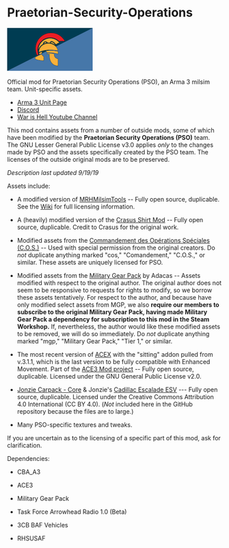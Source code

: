 # Praetorian-Security-Operations

![PSO Flag](https://raw.githubusercontent.com/Eutyches/Praetorian-Security-Operations/master/Images%20%26%20Patches/psoFlag_small.png)

Official mod for Praetorian Security Operations (PSO), an Arma 3 milsim team. Unit-specific assets.

- [Arma 3 Unit Page](https://units.arma3.com/unit/psopmc)
- [Discord](https://discordapp.com/invite/Brg4zTN)
- [War is Hell Youtube Channel](https://www.youtube.com/channel/UCU_UuUC1huYMbToetISN1kQ)

This mod contains assets from a number of outside mods, some of which have been modified by the **Praetorian Security Operations (PSO)** team. The GNU Lesser General Public License v3.0 applies *only* to the changes made by PSO and the assets specifically created by the PSO team. The licenses of the outside original mods are to be preserved.

*Description last updated 9/19/19*

Assets include:
- A modified version of [MRHMilsimTools](https://github.com/MisterHLunaticwraith/MRHMilsimTools) -- Fully open source, duplicable. See the [Wiki](https://mrhmilsimtools-arma3-mod.fandom.com/wiki/MRHMilsimTools_ARMA3_Mod_Wiki) for full licensing information.

- A (heavily) modified version of the [Crasus Shirt Mod](https://github.com/Ccrasus/CR-ShirtMod) -- Fully open source, duplicable. Credit to Crasus for the original work.

- Modified assets from the [Commandement des Opérations Spéciales (C.O.S.)](https://steamcommunity.com/sharedfiles/filedetails/?id=846603147) -- Used with special permission from the original creators. Do *not* duplicate anything marked "cos," "Comandement," "C.O.S.," or similar. These assets are uniquely licensed for PSO.

- Modified assets from the [Military Gear Pack](https://forums.bohemia.net/forums/topic/190091-tier-1-gear-pack/) by Adacas -- Assets modified with respect to the original author. The original author does not seem to be responsive to requests for rights to modify, so we borrow these assets tentatively. For respect to the author, and because have only modified select assets from MGP, we also **require our members to subscribe to the original Military Gear Pack, having made Military Gear Pack a dependency for subscription to this mod in the Steam Workshop.** If, nevertheless, the author would like these modified assets to be removed, we will do so immediately. Do *not* duplicate anything marked "mgp," "Military Gear Pack," "Tier 1," or similar. 

- The most recent version of [ACEX](https://github.com/acemod/ACEX) with the "sitting" addon pulled from v.3.1.1, which is the last version to be fully compatible with Enhanced Movement. Part of the [ACE3 Mod project](https://github.com/acemod) -- Fully open source, duplicable. Licensed under the GNU General Public License v2.0. 

- [Jonzie Carpack - Core](https://steamcommunity.com/workshop/filedetails/?id=729834202) & Jonzie's [Cadillac Escalade ESV](https://steamcommunity.com/sharedfiles/filedetails/?id=546604085) --- Fully open source, duplicable. Licensed under the Creative Commons Attribution 4.0 International (CC BY 4.0). (*Not* included here in the GitHub repository because the files are to large.)

- Many PSO-specific textures and tweaks.

If you are uncertain as to the licensing of a specific part of this mod, ask for clarification.

Dependencies:

- CBA_A3

- ACE3

- Military Gear Pack

- Task Force Arrowhead Radio 1.0 (Beta)

- 3CB BAF Vehicles

- RHSUSAF

